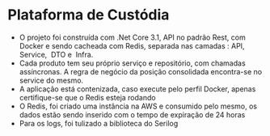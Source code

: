  # Plataforma de Custódia

- O projeto foi construída com .Net Core 3.1, API no padrão Rest, com Docker e sendo cacheada com Redis, separada nas camadas : API,  Service,  DTO e  Infra.  
- Cada produto tem seu próprio serviço e repositório, com chamadas assíncronas. A regra de negócio da posição consolidada encontra-se no service do mesmo.
- A aplicação está contenizada, caso execute pelo perfil Docker, apenas certifique-se que o Redis esteja rodando
- O Redis, foi criado uma instância na AWS e consumido pelo mesmo, os dados estão sendo inserido com o tempo de expiração de 24 horas
- Para os logs, foi tulizado a biblioteca do Serilog
